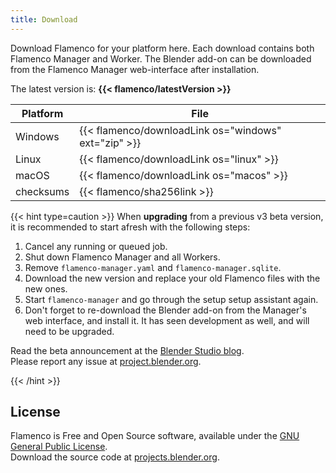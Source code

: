 ```yaml
---
title: Download
---
```


Download Flamenco for your platform here. Each download contains both Flamenco
Manager and Worker. The Blender add-on can be downloaded from the Flamenco
Manager web-interface after installation.

The latest version is: **{{< flamenco/latestVersion >}}**

| Platform  | File                                                 |
|-----------|------------------------------------------------------|
| Windows   | {{< flamenco/downloadLink os="windows" ext="zip" >}} |
| Linux     | {{< flamenco/downloadLink os="linux" >}}             |
| macOS     | {{< flamenco/downloadLink os="macos" >}}             |
| checksums | {{< flamenco/sha256link >}}                          |


{{< hint type=caution >}}
When **upgrading** from a previous v3 beta version, it is recommended to start
afresh with the following steps:

1. Cancel any running or queued job.
2. Shut down Flamenco Manager and all Workers.
3. Remove `flamenco-manager.yaml` and `flamenco-manager.sqlite`.
4. Download the new version and replace your old Flamenco files with the new ones.
5. Start `flamenco-manager` and go through the setup setup assistant again.
6. Don't forget to re-download the Blender add-on from the Manager's web
   interface, and install it. It has seen development as well, and will need to
   be upgraded.

Read the beta announcement at the [Blender Studio blog][blog].<br>
Please report any issue at [project.blender.org][bugs].

[blog]: https://studio.blender.org/blog/announcing-flamenco-3-beta/
[bugs]: https://projects.blender.org/studio/flamenco/issues/new?template=.gitea%2fissue_template%2fbug.yaml
{{< /hint >}}


## License

Flamenco is Free and Open Source software, available under the
[GNU General Public License](https://projects.blender.org/studio/flamenco/src/branch/main/LICENSE).<br>
Download the source code at [projects.blender.org](https://projects.blender.org/studio/flamenco).
